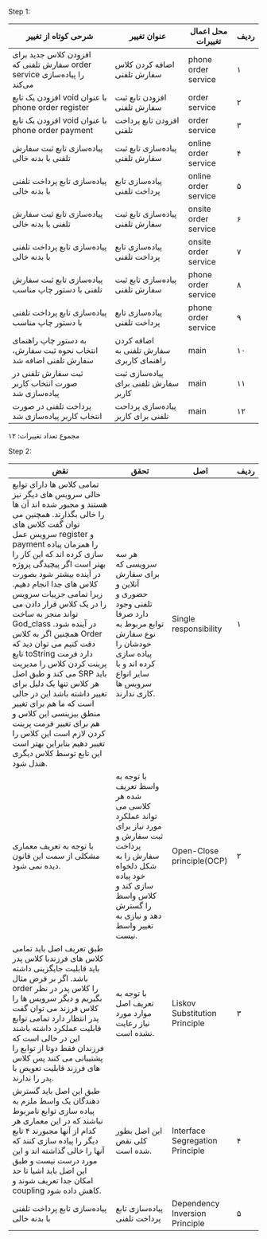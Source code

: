 Step 1:

| شرحی کوتاه از تغییر                                                     | عنوان تغییر                              | محل اعمال تغییرات    | ردیف |
|-------------------------------------------------------------------------|------------------------------------------|----------------------|------|
| افزودن کلاس جدید برای سفارش تلفنی که order service را پیاده‌سازی می‌کند | اضافه کردن کلاس سفارش تلفنی              | phone order service  | ۱    |
| افزودن یک تابع void با عنوان phone order register                       | افزودن تابع ثبت سفارش تلفنی              | order service        | ۲    |
| افزودن یک تابع void با عنوان phone order payment                        | افزودن تابع پرداخت تلفنی                 | order service        | ۳    |
| پیاده‌سازی تابع ثبت سفارش تلفنی با بدنه خالی                            | پیاده‌سازی تابع ثبت سفارش تلفنی          | online order service | ۴    |
| پیاده‌سازی تابع پرداخت تلفنی با بدنه خالی                               | پیاده‌سازی تابع پرداخت تلفنی             | online order service | ۵    |
| پیاده‌سازی تابع ثبت سفارش تلفنی با بدنه خالی                            | پیاده‌سازی تابع ثبت سفارش تلفنی          | onsite order service | ۶    |
| پیاده‌سازی تابع پرداخت تلفنی با بدنه خالی                               | پیاده‌سازی تابع پرداخت تلفنی             | onsite order service | ۷    |
| پیاده‌سازی تابع ثبت سفارش تلفنی با دستور چاپ مناسب                      | پیاده‌سازی تابع ثبت سفارش تلفنی          | phone order service  | ۸    |
| پیاده‌سازی تابع پرداخت تلفنی با دستور چاپ مناسب                         | پیاده‌سازی تابع پرداخت تلفنی             | phone order service  | ۹    |
| به دستور چاپ راهنمای انتخاب نحوه ثبت سفارش، سفارش تلفنی اضافه شد        | اضافه کردن سفارش تلفنی به راهنمای کاربری | main                 | ۱۰   |
| ثبت سفارش تلفنی در صورت انتخاب کاربر پیاده‌سازی شد                      | پیاده‌سازی ثبت سفارش تلفنی برای کاربر    | main                 | ۱۱   |
| پرداخت تلفنی در صورت انتخاب کاربر پیاده‌سازی شد                         | پیاده‌سازی پرداحت تلفنی برای کاربر       | main                 | ۱۲   |

مجموع تعداد تغییرات: ۱۲

Step 2:

| نقض                                                                                                                                                                                                                                                                                                                                                                                                                                                                                                                                                                                                                                                                                                                                   | تحقق                                                                                                                                                                                | اصل                             | ردیف |
|---------------------------------------------------------------------------------------------------------------------------------------------------------------------------------------------------------------------------------------------------------------------------------------------------------------------------------------------------------------------------------------------------------------------------------------------------------------------------------------------------------------------------------------------------------------------------------------------------------------------------------------------------------------------------------------------------------------------------------------|-------------------------------------------------------------------------------------------------------------------------------------------------------------------------------------|---------------------------------|------|
| تمامی کلاس ها دارای توابع خالی سرویس های دیگر نیز هستند و مجبور شده اند آن ها را خالی بگذارند. همچنین می توان گفت کلاس های سرویس عمل register و payment را همزمان پیاده سازی کرده اند که این کار را بهتر است اگر پیچیدگی پروژه در آینده بیشتر شود بصورت کلاس های جدا انجام دهیم. زیرا تمامی جزییات سرویس را در یک کلاس قرار دادن می تواند منجر به ساخت God_class در آینده شود. همچنین اگر به کلاس Order دقت کنیم می توان دید که تابع toString دارد فرمت پرینت کردن کلاس را مدیریت می کند و طبق اصل SRP باید هر کلاس تنها یک دلیل برای تغییر داشته باشد این در حالی است که ما هم برای تغییر منطق بیزینسی این کلاس و هم برای تغییر فرمت پرینت کردن لازم است این کلاس را تغییر دهیم بنابراین بهتر است این تابع توسط کلاس دیگری هندل شود. | هر سه سرویسی که برای سفارش آنلاین و حضوری و تلفنی وجود دارد صرفا توابع مربوط به نوع سفارش خودشان را پیاده سازی کرده اند و با سایر انواع سرویس ها کاری ندارند.                       | Single responsibility           | ۱    |
| با توجه به تعریف معماری مشکلی از سمت این قانون دیده نمی شود.                                                                                                                                                                                                                                                                                                                                                                                                                                                                                                                                                                                                                                                                          | با توجه به واسط تعریف شده هر کلاسی می تواند عملکرد مورد نیاز برای ثبت سفارش و پرداخت سفارش را به شکل دلخواه خود پیاده سازی کند و کلاس واسط را گسترش دهد و نیازی به تغییر واسط نیست. | Open-Close principle(OCP)       | ۲    |
| طبق تعریف اصل باید تمامی کلاس های فرزندبا کلاس پدر باید قابلیت جایگزینی داشته باشد. اگر بر فرض مثال order را کلاس پدر در نظر بگیریم و دیگر سرویس ها را کلاس فرزند می توان گفت پدر انتظار دارد تمامی توابع قابلیت عملکرد داشته باشند این در حالی است که فرزندان فقط دوتا از توابع را پشتیبانی می کنند پس کلاس های فرزند قابلیت تعویض با پدر را ندارند.                                                                                                                                                                                                                                                                                                                                                                                 | با توجه به تعریف اصل موارد مورد نیاز رعایت نشده است.                                                                                                                                | Liskov Substitution Principle   | ۳    |
| طبق این اصل باید گسترش دهندگان یک واسط ملزم به پیاده سازی توابع نامربوط نباشند که در این معماری هر کدام از آنها مجبورند ۴ تابع دیگر را پیاده سازی کنند که آنها را خالی گذاشته اند و این مورد درست نیست و طبق این اصل باید اشیا تا حد امکان جدا تعریف شوند و coupling کاهش داده شود.                                                                                                                                                                                                                                                                                                                                                                                                                                                   | این اصل بطور کلی نقض شده است.                                                                                                                                                       | Interface Segregation Principle | ۴    |
| پیاده‌سازی تابع پرداخت تلفنی با بدنه خالی                                                                                                                                                                                                                                                                                                                                                                                                                                                                                                                                                                                                                                                                                             | پیاده‌سازی تابع پرداخت تلفنی                                                                                                                                                        | Dependency Inversion Principle  | ۵    |